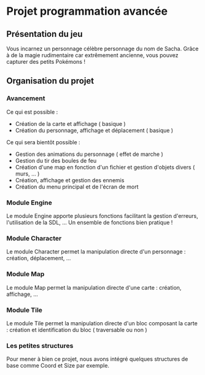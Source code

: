 # Projet programmation avancée

## Présentation du jeu
Vous incarnez un personnage célèbre personnage du nom de Sacha. Grâce à de la magie rudimentaire car extrêmement ancienne, vous pouvez capturer des petits Pokémons !
  
  
## Organisation du projet
  
### Avancement
Ce qui est possible :
 - Création de la carte et affichage ( basique )
 - Création du personnage, affichage et déplacement ( basique )

Ce qui sera bientôt possible :
 - Gestion des animations du personnage ( effet de marche )
 - Gestion du tir des boules de feu
 - Création d'une map en fonction d'un fichier et gestion d'objets divers ( murs, ... )
 - Création, affichage et gestion des ennemis
 - Création du menu principal et de l'écran de mort
  
  
### Module Engine
Le module Engine apporte plusieurs fonctions facilitant la gestion d'erreurs, l'utilisation de la SDL, ... Un ensemble de fonctions bien pratique !
  
  
### Module Character
Le module Character permet la manipulation directe d'un personnage : création, déplacement, ... 
  
  
### Module Map
Le module Map permet la manipulation directe d'une carte : création, affichage, ...
  
  
### Module Tile
Le module Tile permet la manipulation directe d'un bloc composant la carte : création et identification du bloc ( traversable ou non )
  
  
### Les petites structures
Pour mener à bien ce projet, nous avons intégré quelques structures de base comme Coord et Size par exemple.
